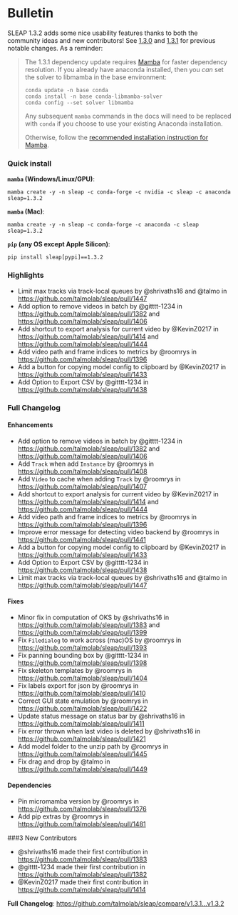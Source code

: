 # Bulletin

SLEAP 1.3.2 adds some nice usability features thanks to both the community ideas and new contributors! See [1.3.0](https://github.com/talmolab/sleap/releases/tag/v1.3.0) and [1.3.1](https://github.com/talmolab/sleap/releases/tag/v1.3.1) for previous notable changes. As a reminder:

> The 1.3.1 dependency update requires [Mamba](https://mamba.readthedocs.io/en/latest/index.html) for faster dependency resolution. If you already have anaconda installed, then you _can_ set the solver to libmamba in the base environment:
>```
>conda update -n base conda
>conda install -n base conda-libmamba-solver
>conda config --set solver libmamba
>```
>Any subsequent `mamba` commands in the docs will need to be replaced with `conda` if you choose to use your existing Anaconda installation. 
>
>Otherwise, follow the [recommended installation instruction for Mamba](https://mamba.readthedocs.io/en/latest/installation.html).

### Quick install
**`mamba` (Windows/Linux/GPU)**:
```
mamba create -y -n sleap -c conda-forge -c nvidia -c sleap -c anaconda sleap=1.3.2
```

**`mamba` (Mac)**:
```
mamba create -y -n sleap -c conda-forge -c anaconda -c sleap sleap=1.3.2
```

**`pip` (any OS except Apple Silicon)**:
```
pip install sleap[pypi]==1.3.2
```

### Highlights
* Limit max tracks via track-local queues by @shrivaths16 and @talmo in https://github.com/talmolab/sleap/pull/1447
* Add option to remove videos in batch by @gitttt-1234 in https://github.com/talmolab/sleap/pull/1382 and https://github.com/talmolab/sleap/pull/1406
* Add shortcut to export analysis for current video by @KevinZ0217 in https://github.com/talmolab/sleap/pull/1414 and https://github.com/talmolab/sleap/pull/1444
* Add video path and frame indices to metrics by @roomrys in https://github.com/talmolab/sleap/pull/1396
* Add a button for copying model config to clipboard by @KevinZ0217 in https://github.com/talmolab/sleap/pull/1433
* Add Option to Export CSV by @gitttt-1234 in https://github.com/talmolab/sleap/pull/1438

### Full Changelog

#### Enhancements
* Add option to remove videos in batch by @gitttt-1234 in https://github.com/talmolab/sleap/pull/1382 and https://github.com/talmolab/sleap/pull/1406
* Add `Track` when add `Instance` by @roomrys in https://github.com/talmolab/sleap/pull/1408
* Add `Video` to cache when adding `Track` by @roomrys in https://github.com/talmolab/sleap/pull/1407
* Add shortcut to export analysis for current video by @KevinZ0217 in https://github.com/talmolab/sleap/pull/1414 and https://github.com/talmolab/sleap/pull/1444
* Add video path and frame indices to metrics by @roomrys in https://github.com/talmolab/sleap/pull/1396
* Improve error message for detecting video backend by @roomrys in https://github.com/talmolab/sleap/pull/1441
* Add a button for copying model config to clipboard by @KevinZ0217 in https://github.com/talmolab/sleap/pull/1433
* Add Option to Export CSV by @gitttt-1234 in https://github.com/talmolab/sleap/pull/1438
* Limit max tracks via track-local queues by @shrivaths16 and @talmo in https://github.com/talmolab/sleap/pull/1447

#### Fixes
* Minor fix in computation of OKS by @shrivaths16 in https://github.com/talmolab/sleap/pull/1383 and https://github.com/talmolab/sleap/pull/1399
* Fix `Filedialog` to work across (mac)OS by @roomrys in https://github.com/talmolab/sleap/pull/1393
* Fix panning bounding box by @gitttt-1234 in https://github.com/talmolab/sleap/pull/1398
* Fix skeleton templates by @roomrys in https://github.com/talmolab/sleap/pull/1404
* Fix labels export for json by @roomrys in https://github.com/talmolab/sleap/pull/1410
* Correct GUI state emulation by @roomrys in https://github.com/talmolab/sleap/pull/1422
* Update status message on status bar by @shrivaths16 in https://github.com/talmolab/sleap/pull/1411
* Fix error thrown when last video is deleted  by @shrivaths16 in https://github.com/talmolab/sleap/pull/1421
* Add model folder to the unzip path by @roomrys in https://github.com/talmolab/sleap/pull/1445
* Fix drag and drop by @talmo in https://github.com/talmolab/sleap/pull/1449

#### Dependencies
* Pin micromamba version by @roomrys in https://github.com/talmolab/sleap/pull/1376
* Add pip extras by @roomrys in https://github.com/talmolab/sleap/pull/1481

###3 New Contributors
* @shrivaths16 made their first contribution in https://github.com/talmolab/sleap/pull/1383
* @gitttt-1234 made their first contribution in https://github.com/talmolab/sleap/pull/1382
* @KevinZ0217 made their first contribution in https://github.com/talmolab/sleap/pull/1414

**Full Changelog**: https://github.com/talmolab/sleap/compare/v1.3.1...v1.3.2